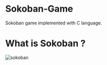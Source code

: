 # Sokoban-Game
Sokoban game implemented with C language.

# What is Sokoban ? 
![sokoban](https://user-images.githubusercontent.com/24523745/92641576-dd6c3200-f2d6-11ea-9e2e-ff337c97e576.jpeg)
